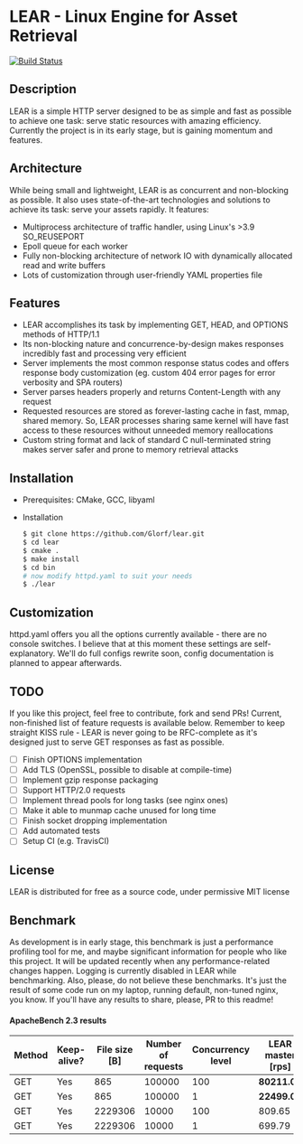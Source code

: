 # LEAR - Linux Engine for Asset Retrieval

[![Build Status](https://travis-ci.com/anishkny/lear.svg?branch=master)](https://travis-ci.com/anishkny/lear)

## Description
LEAR is a simple HTTP server designed to be as simple and fast as possible to achieve one task:
serve static resources with amazing efficiency. Currently the project is in its early stage,
but is gaining momentum and features.
## Architecture
While being small and lightweight, LEAR is as concurrent and non-blocking as possible.
It also uses state-of-the-art technologies and solutions to achieve its task: serve your assets
rapidly. It features:
* Multiprocess architecture of traffic handler, using Linux's >3.9 SO_REUSEPORT
* Epoll queue for each worker
* Fully non-blocking architecture of network IO with dynamically allocated read and write buffers
* Lots of customization through user-friendly YAML properties file
## Features
* LEAR accomplishes its task by implementing GET, HEAD, and OPTIONS methods of HTTP/1.1 
* Its non-blocking nature and concurrence-by-design makes responses incredibly fast and processing very efficient
* Server implements the most common response status codes and offers response body customization (eg. custom 404 error pages for error verbosity and SPA routers)
* Server parses headers properly and returns Content-Length with any request
* Requested resources are stored as forever-lasting cache in fast, mmap, shared memory.
So, LEAR processes sharing same kernel will have fast access to these resources without unneeded memory reallocations
* Custom string format and lack of standard C null-terminated string makes server safer and prone to memory retrieval attacks

## Installation
* Prerequisites: CMake, GCC, libyaml
* Installation


    ```bash
    $ git clone https://github.com/Glorf/lear.git
    $ cd lear
    $ cmake .
    $ make install
    $ cd bin
    # now modify httpd.yaml to suit your needs
    $ ./lear
    
## Customization
httpd.yaml offers you all the options currently available - there are no console switches.
I believe that at this moment these settings are self-explanatory. We'll do full configs 
rewrite soon, config documentation is planned to appear afterwards.

## TODO
If you like this project, feel free to contribute, fork and send PRs! Current, non-finished
list of feature requests is available below. Remember to keep straight KISS rule - LEAR is
never going to be RFC-complete as it's designed just to serve GET responses as fast
as possible.

- [ ] Finish OPTIONS implementation
- [ ] Add TLS (OpenSSL, possible to disable at compile-time)
- [ ] Implement gzip response packaging
- [ ] Support HTTP/2.0 requests
- [ ] Implement thread pools for long tasks (see nginx ones)
- [ ] Make it able to munmap cache unused for long time
- [ ] Finish socket dropping implementation
- [ ] Add automated tests
- [ ] Setup CI (e.g. TravisCI)

## License
LEAR is distributed for free as a source code, under permissive MIT license

## Benchmark
As development is in early stage, this benchmark is just a performance profiling tool for me, and maybe significant information for people who like this project. It will be updated recently when any performance-related changes happen. Logging is currently disabled in LEAR while benchmarking. Also, please, do not believe these benchmarks. It's just the result of some code run on my laptop, running default, non-tuned nginx, you know. If you'll have any results to share, please, PR to this readme!

#### ApacheBench 2.3 results

| Method | Keep-alive? | File size [B] | Number of requests | Concurrency level | LEAR master [rps] | NGINX 1.5.15 [rps] |
|--------|-------------|---------------|--------------------|-------------------|-------------------|--------------------|
| GET    | Yes         | 865           | 100000             | 100               | **80211.05**      | 62269.41           |
| GET    | Yes         | 865           | 100000             | 1                 | **22499.05**      | 20922.25           |
| GET    | Yes         | 2229306       | 10000              | 100               | 809.65            | **2033.09**        |
| GET    | Yes         | 2229306       | 10000              | 1                 | 699.79            | **1602.04**        |
